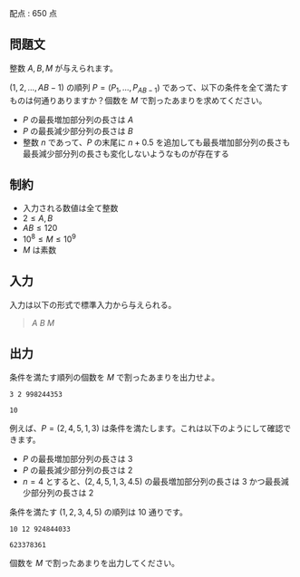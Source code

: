 配点 : $650$ 点

## 問題文

整数 $A,B,M$ が与えられます。

$(1,2,\ldots,AB-1)$ の順列 $P=(P_1,\ldots,P_{AB-1})$ であって、以下の条件を全て満たすものは何通りありますか？個数を $M$ で割ったあまりを求めてください。

- $P$ の最長増加部分列の長さは $A$
- $P$ の最長減少部分列の長さは $B$
- 整数 $n$ であって、$P$ の末尾に $n+0.5$ を追加しても最長増加部分列の長さも最長減少部分列の長さも変化しないようなものが存在する

## 制約

- 入力される数値は全て整数
- $2\leq A,B$
- $AB\leq 120$
- $10^8\leq M\leq 10^9$
- $M$ は素数

## 入力

入力は以下の形式で標準入力から与えられる。

> $A$ $B$ $M$

## 出力

条件を満たす順列の個数を $M$ で割ったあまりを出力せよ。

```input1
3 2 998244353
```

```output1
10
```

例えば、$P=(2,4,5,1,3)$ は条件を満たします。これは以下のようにして確認できます。

- $P$ の最長増加部分列の長さは $3$
- $P$ の最長減少部分列の長さは $2$
- $n=4$ とすると、$(2,4,5,1,3,4.5)$ の最長増加部分列の長さは $3$ かつ最長減少部分列の長さは $2$

条件を満たす $(1,2,3,4,5)$ の順列は $10$ 通りです。

```input2
10 12 924844033
```

```output2
623378361
```

個数を $M$ で割ったあまりを出力してください。